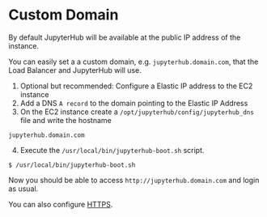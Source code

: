 # Custom Domain

By default JupyterHub will be available at the public IP address of the instance.

You can easily set a a custom domain, e.g. `jupyterhub.domain.com`,
that the Load Balancer and JupyterHub will use.

1. Optional but recommended: Configure a Elastic IP address to the EC2 instance
2. Add a DNS `A record` to the domain pointing to the Elastic IP Address
3. On the EC2 instance create a `/opt/jupyterhub/config/jupyterhub_dns` file
   and write the hostname

```shell title="/opt/jupyterhub/config/jupyterhub_dns"
jupyterhub.domain.com
```

4. Execute the `/usr/local/bin/jupyterhub-boot.sh` script.

```shell title="Terminal"
$ /usr/local/bin/jupyterhub-boot.sh
```

Now you should be able to access `http://jupyterhub.domain.com`
and login as usual.

You can also configure [HTTPS](/ami/jupyterhub/https/).
